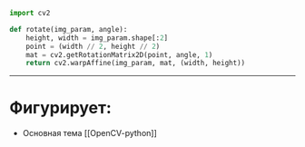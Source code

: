```python
import cv2

def rotate(img_param, angle):
	height, width = img_param.shape[:2]
	point = (width // 2, height // 2)
	mat = cv2.getRotationMatrix2D(point, angle, 1)
	return cv2.warpAffine(img_param, mat, (width, height))
```

---
# Фигурирует:
*  Основная тема [[OpenCV-python]]
